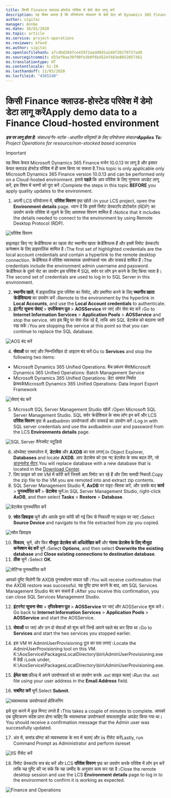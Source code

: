 ```yaml
---
title: किसी Finance क्लाउड-होस्टेड परिवेश में डेमो डेटा लागू करें
description: यह विषय बताता है कि परियोजना संचालन से डेमो डेटा को Dynamics 365 Finance क्लाउड द्वारा होस्ट किए गए परिवेश में कैसे लागू किया जाए।
author: sigitac
manager: Annbe
ms.date: 10/01/2020
ms.topic: article
ms.service: project-operations
ms.reviewer: kfend
ms.author: sigitac
ms.openlocfilehash: a7cdbd2847ce45972aadd0d1a2d4f26270727ad9
ms.sourcegitcommit: d33ef0ae39f90fe3b0f6b4524f483e8052057361
ms.translationtype: HT
ms.contentlocale: hi-IN
ms.lasthandoff: 11/03/2020
ms.locfileid: "4365240"
---
```

# <a name="apply-demo-data-to-a-finance-cloud-hosted-environment"></a><span data-ttu-id="65166-103">किसी Finance क्लाउड-होस्टेड परिवेश में डेमो डेटा लागू करें</span><span class="sxs-lookup"><span data-stu-id="65166-103">Apply demo data to a Finance Cloud-hosted environment</span></span>

<span data-ttu-id="65166-104">_**इस पर लागू होता है:** संसाधन/गैर-स्टॉक -आधारित परिदृश्यों के लिए परियोजना संचालन_</span><span class="sxs-lookup"><span data-stu-id="65166-104">_**Applies To:** Project Operations for resource/non-stocked based scenarios_</span></span>

> [!IMPORTANT]
> <span data-ttu-id="65166-105">यह विषय केवल Microsoft Dynamics 365 Finance वर्जन 10.0.13 पर लागू है और इसपर केवल क्लाउड होस्टेड परिवेश में ही काम किया जा सकता है.</span><span class="sxs-lookup"><span data-stu-id="65166-105">This topic is only applicable only Microsoft Dynamics 365 Finance version 10.0.13 and can be performed only on a Cloud-hosted environment.</span></span> <span data-ttu-id="65166-106">इससे **पहले** कि आप परिवेश के लिए गुणवत्ता अपडेट लागू करें, इस विषय में चरणों को पूरा करें।</span><span class="sxs-lookup"><span data-stu-id="65166-106">Complete the steps in this topic **BEFORE** you apply quality updates to the environment.</span></span>

1. <span data-ttu-id="65166-107">अपनी LCS परियोजना में, **परिवेश विवरण** पृष्ठ खोलें।</span><span class="sxs-lookup"><span data-stu-id="65166-107">In your LCS project, open the **Environment details** page.</span></span> <span data-ttu-id="65166-108">ध्यान दें कि इसमें रिमोट डेस्कटॉप प्रोटोकॉल (RDP) का उपयोग करके परिवेश से जुड़ने के लिए आवश्यक विवरण शामिल हैं।</span><span class="sxs-lookup"><span data-stu-id="65166-108">Notice that it includes the details needed to connect to the environment by using Remote Desktop Protocol (RDP).</span></span>

![परिवेश विवरण](./media/1EnvironmentDetails.png)

<span data-ttu-id="65166-110">हाइलाइट किए गए क्रेडेंशियल्स का पहला सेट स्थानीय खाता क्रेडेंशियल्स हैं और इसमें रिमोट डेस्कटॉप कनेक्शन के लिए हाइपरलिंक शामिल है।</span><span class="sxs-lookup"><span data-stu-id="65166-110">The first set of highlighted credentials are the local account credentials and contain a hyperlink to the remote desktop connection.</span></span> <span data-ttu-id="65166-111">क्रेडेंशियल में परिवेश व्यवस्थापक उपयोगकर्ता नाम और पासवर्ड शामिल हैं।</span><span class="sxs-lookup"><span data-stu-id="65166-111">The credentials include the environment admin username and password.</span></span> <span data-ttu-id="65166-112">क्रेडेंशियल के दूसरे सेट का उपयोग इस परिवेश में SQL सर्वर पर लॉग इन करने के लिए किया जाता है।</span><span class="sxs-lookup"><span data-stu-id="65166-112">The second set of credentials are used to log in to SQL Server in this environment.</span></span>

2. <span data-ttu-id="65166-113">**स्थानीय खाते**, में हाइपरलिंक द्वारा परिवेश का रिमोट, और प्रमाणित करने के लिए **स्थानीय खाता क्रेडेंशियल्स** का उपयोग करें।</span><span class="sxs-lookup"><span data-stu-id="65166-113">Remote to the environment by the hyperlink in **Local Accounts**, and use the **Local Account credentials** to authenticate.</span></span>
3. <span data-ttu-id="65166-114">**इंटर्नेट सूचना सेवाएं** > **एप्लीकेशन पूल** > **AOSService** पर जाएं और सेवा बंद करें।</span><span class="sxs-lookup"><span data-stu-id="65166-114">Go to **Internet Information Services** > **Application Pools** > **AOSService** and stop the service.</span></span> <span data-ttu-id="65166-115">आप इस बिंदु पर सेवा रोक रहे हैं, ताकि आप SQL डेटाबेस को बदलना जारी रख सकें।</span><span class="sxs-lookup"><span data-stu-id="65166-115">You are stopping the service at this point so that you can continue to replace the SQL database.</span></span>

![AOS बंद करें](./media/2StopAOS.png)

4. <span data-ttu-id="65166-117">**सेवाओं** पर जाएं और निम्नलिखित दो आइटम बंद करें:</span><span class="sxs-lookup"><span data-stu-id="65166-117">Go to **Services** and stop the following two items:</span></span>

- <span data-ttu-id="65166-118">Microsoft Dynamics 365 Unified Operations: बैच प्रबंधन सेवा</span><span class="sxs-lookup"><span data-stu-id="65166-118">Microsoft Dynamics 365 Unified Operations: Batch Management Service</span></span>
- <span data-ttu-id="65166-119">Microsoft Dynamics 365 Unified Operations: डेटा आयात निर्यात फ़्रेमवर्क</span><span class="sxs-lookup"><span data-stu-id="65166-119">Microsoft Dynamics 365 Unified Operations: Data Import Export Framework</span></span>

![सेवाएं बंद करें](./media/3StopServices.png)

5. <span data-ttu-id="65166-121">Microsoft SQL Server Management Studio खोलें।</span><span class="sxs-lookup"><span data-stu-id="65166-121">Open Microsoft SQL Server Management Studio.</span></span> <span data-ttu-id="65166-122">SQL सर्वर क्रेडेंशियल के साथ लॉग इन करें और LCS **परिवेश विवरण** पृष्ठ से axdbadmin उपयोगकर्ता और पासवर्ड का उपयोग करें।</span><span class="sxs-lookup"><span data-stu-id="65166-122">Log in with SQL server credentials and use the axdbadmin user and password from the LCS **Environments details** page.</span></span>

![SQL Server मैनेजमेंट स्टूडियो](./media/4SSMS.png)

6. <span data-ttu-id="65166-124">ऑब्जेक्ट एक्सप्लोरर में, **डेटाबेस** और **AXDB** का पता लगाएं.</span><span class="sxs-lookup"><span data-stu-id="65166-124">In Object Explorer, **Databases** and locate **AXDB**.</span></span> <span data-ttu-id="65166-125">आप डेटाबेस को एक नए डेटाबेस के साथ बदल देंगे, जो [डाउनलोड सेंटर](https://download.microsoft.com/download/1/a/3/1a314bd2-b082-4a87-abdc-1ba26c92b63d/ProjOpsDemoDataFOGARelease.zip).</span><span class="sxs-lookup"><span data-stu-id="65166-125">You will replace database with a new database that is located in the [Download Center](https://download.microsoft.com/download/1/a/3/1a314bd2-b082-4a87-abdc-1ba26c92b63d/ProjOpsDemoDataFOGARelease.zip).</span></span> 
7. <span data-ttu-id="65166-126">ज़िप फ़ाइल को उस VM में कॉपी करें जिसमें आप रिमोट कर रहे हैं और ज़िप सामग्री निकालें.</span><span class="sxs-lookup"><span data-stu-id="65166-126">Copy the zip file to the VM you are remoted into and extract zip contents.</span></span>
8. <span data-ttu-id="65166-127">SQL Server Management Studio में, **AxDB** पर राइट-क्लिक करें, और उसके बाद **कार्य** > **पुनर्स्थापित करें** > **डेटाबेस** चुनें.</span><span class="sxs-lookup"><span data-stu-id="65166-127">In SQL Server Management Studio, right-click **AxDB**, and then select **Tasks** > **Restore** > **Database**.</span></span>

![डेटाबेस पुनर्स्थापित करें](./media/5RestoreDatabase.png)

9. <span data-ttu-id="65166-129">**स्रोत डिवाइस** चुनें और आपके द्वारा कॉपी की गई ज़िप से निकाली गए फ़ाइल पर जाएं।</span><span class="sxs-lookup"><span data-stu-id="65166-129">Select **Source Device** and navigate to the file extracted from zip you copied.</span></span>

![स्रोत डिवाइस](./media/6SourceDevice.png)

10. <span data-ttu-id="65166-131">**विकल्प**, चुनें, और फिर **मौजूदा डेटाबेस को अधिलेखित करें** और **गंतव्य डेटाबेस के लिए मौजूदा कनेक्शन बंद करें** चुनें।</span><span class="sxs-lookup"><span data-stu-id="65166-131">Select **Options**, and then select **Overwrite the existing database** and **Close existing connections to destination database**.</span></span> 
11. <span data-ttu-id="65166-132">**ठीक** चुनें।</span><span class="sxs-lookup"><span data-stu-id="65166-132">Select **OK**.</span></span>

![सेटिंग्स पुनर्स्थापित करें](./media/7RestoreSetting.png)

<span data-ttu-id="65166-134">आपको पुष्टि मिलेगी कि AXDB पुनर्स्थापना सफल रही।</span><span class="sxs-lookup"><span data-stu-id="65166-134">You will receive confirmation that the AXDB restore was successful.</span></span> <span data-ttu-id="65166-135">यह पुष्टि प्राप्त करने के बाद, आप SQL Services Management Studio बंद कर सकते हैं।</span><span class="sxs-lookup"><span data-stu-id="65166-135">After you receive this confirmation, you can close SQL Services Management Studio.</span></span>

12. <span data-ttu-id="65166-136">**इंटरनेट सूचना सेवा** > **एप्लिकेशन पूल** > **AOSService** पर जाएं और AOSService शुरू करें।</span><span class="sxs-lookup"><span data-stu-id="65166-136">Go back to **Internet Information Services** > **Application Pools** > **AOSService** and start the AOSService.</span></span>
13. <span data-ttu-id="65166-137">**सेवाओं** पर जाएं और उन दो सेवाओं को शुरू करें जिन्हें आपने पहले बंद कर दिया था।</span><span class="sxs-lookup"><span data-stu-id="65166-137">Go to **Services** and start the two services you stopped earlier.</span></span>

14. <span data-ttu-id="65166-138">इस VM पर AdminUserProvisioning टूल का पता लगाएं।</span><span class="sxs-lookup"><span data-stu-id="65166-138">Locate the AdminUserProvisioning tool on this VM.</span></span> <span data-ttu-id="65166-139">K:\AosService\PackagesLocalDirectory\bin\AdminUserProvisioning.exe में देखें।</span><span class="sxs-lookup"><span data-stu-id="65166-139">Look under, K:\AosService\PackagesLocalDirectory\bin\AdminUserProvisioning.exe.</span></span>
15. <span data-ttu-id="65166-140">**ईमेल पता** फ़ील्ड में अपने उपयोगकर्ता पते का उपयोग करके .ext फ़ाइल चलाएं।</span><span class="sxs-lookup"><span data-stu-id="65166-140">Run the .ext file using your user address in the **Email Address** field.</span></span> 
16. <span data-ttu-id="65166-141">**सबमिट करें** चुनें.</span><span class="sxs-lookup"><span data-stu-id="65166-141">Select **Submit**.</span></span>

![व्यवस्थापक उपयोगकर्ता प्रोविजनिंग](./media/8AdminUserProvisioning.png)

<span data-ttu-id="65166-143">इसे पूरा करने में कुछ मिनट लगते हैं।</span><span class="sxs-lookup"><span data-stu-id="65166-143">This takes a couple of minutes to complete.</span></span> <span data-ttu-id="65166-144">आपको एक पुष्टिकरण संदेश प्राप्त होना चाहिए कि व्यवस्थापक उपयोगकर्ता सफलतापूर्वक अपडेट किया गया था।</span><span class="sxs-lookup"><span data-stu-id="65166-144">You should receive a confirmation message that the Admin user was successfully updated.</span></span>

17. <span data-ttu-id="65166-145">अंत में, कमांड प्रॉम्प्ट को व्यवस्थापक के रूप में चलाएं और iis रीसेट करें</span><span class="sxs-lookup"><span data-stu-id="65166-145">Lastly, run Command Prompt as Administrator and perform iisreset</span></span>

![IIS रीसेट करें](./media/9IISReset.png)

18. <span data-ttu-id="65166-147">रिमोट डेस्कटॉप सत्र बंद करें और LCS **परिवेश विवरण** पृष्ठ का उपयोग करके परिवेश में लॉग इन करें ताकि यह पुष्टि की जा सके कि यह उम्मीद के अनुसार काम कर रहा है।</span><span class="sxs-lookup"><span data-stu-id="65166-147">Close the remote desktop session and use the LCS **Environment details** page to log in to the environment to confirm it is working as expected.</span></span>

![Finance and Operations](./media/10FinanceAndOperations.png)
